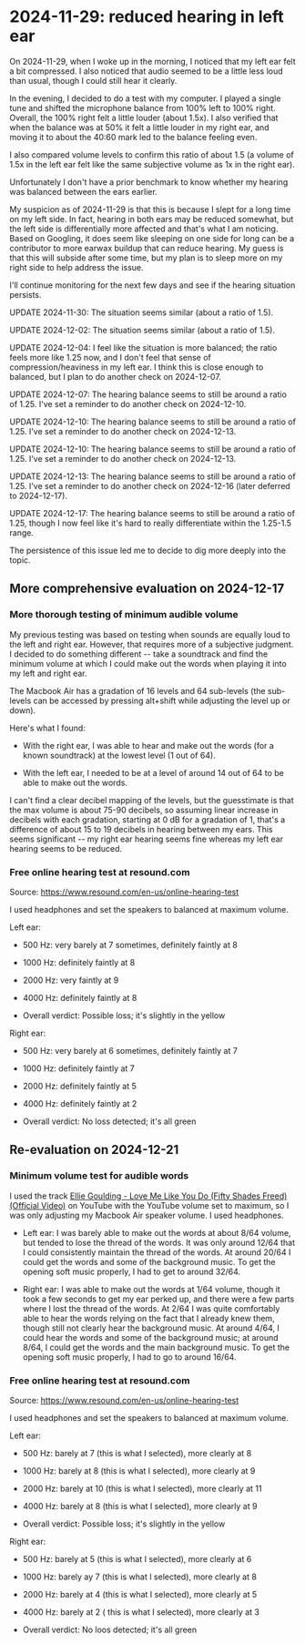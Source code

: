 # 2024-11-29: reduced hearing in left ear

On 2024-11-29, when I woke up in the morning, I noticed that my left
ear felt a bit compressed. I also noticed that audio seemed to be a
little less loud than usual, though I could still hear it clearly.

In the evening, I decided to do a test with my computer. I played a
single tune and shifted the microphone balance from 100% left to 100%
right. Overall, the 100% right felt a little louder (about 1.5x). I
also verified that when the balance was at 50% it felt a little louder
in my right ear, and moving it to about the 40:60 mark led to the
balance feeling even.

I also compared volume levels to confirm this ratio of about 1.5 (a
volume of 1.5x in the left ear felt like the same subjective volume as
1x in the right ear).

Unfortunately I don't have a prior benchmark to know whether my
hearing was balanced between the ears earlier.

My suspicion as of 2024-11-29 is that this is because I slept for a
long time on my left side. In fact, hearing in both ears may be
reduced somewhat, but the left side is differentially more affected
and that's what I am noticing. Based on Googling, it does seem like
sleeping on one side for long can be a contributor to more earwax
buildup that can reduce hearing. My guess is that this will subside
after some time, but my plan is to sleep more on my right side to help
address the issue.

I'll continue monitoring for the next few days and see if the hearing
situation persists.

UPDATE 2024-11-30: The situation seems similar (about a ratio of 1.5).

UPDATE 2024-12-02: The situation seems similar (about a ratio of 1.5).

UPDATE 2024-12-04: I feel like the situation is more balanced; the
ratio feels more like 1.25 now, and I don't feel that sense of
compression/heaviness in my left ear. I think this is close enough to
balanced, but I plan to do another check on 2024-12-07.

UPDATE 2024-12-07: The hearing balance seems to still be around a
ratio of 1.25. I've set a reminder to do another check on 2024-12-10.

UPDATE 2024-12-10: The hearing balance seems to still be around a
ratio of 1.25. I've set a reminder to do another check on 2024-12-13.

UPDATE 2024-12-10: The hearing balance seems to still be around a
ratio of 1.25. I've set a reminder to do another check on 2024-12-13.

UPDATE 2024-12-13: The hearing balance seems to still be around a
ratio of 1.25. I've set a reminder to do another check on 2024-12-16
(later deferred to 2024-12-17).

UPDATE 2024-12-17: The hearing balance seems to still be around a
ratio of 1.25, though I now feel like it's hard to really
differentiate within the 1.25-1.5 range.

The persistence of this issue led me to decide to dig more deeply into
the topic.

## More comprehensive evaluation on 2024-12-17

### More thorough testing of minimum audible volume

My previous testing was based on testing when sounds are equally loud
to the left and right ear. However, that requires more of a subjective
judgment. I decided to do something different -- take a soundtrack and
find the minimum volume at which I could make out the words when
playing it into my left and right ear.

The Macbook Air has a gradation of 16 levels and 64 sub-levels (the
sub-levels can be accessed by pressing alt+shift while adjusting the
level up or down).

Here's what I found:

* With the right ear, I was able to hear and make out the words (for a
  known soundtrack) at the lowest level (1 out of 64).

* With the left ear, I needed to be at a level of around 14 out of 64
  to be able to make out the words.

I can't find a clear decibel mapping of the levels, but the
guesstimate is that the max volume is about 75-90 decibels, so
assuming linear increase in decibels with each gradation, starting at
0 dB for a gradation of 1, that's a difference of about 15 to 19
decibels in hearing between my ears. This seems significant -- my
right ear hearing seems fine whereas my left ear hearing seems to be
reduced.

### Free online hearing test at resound.com

Source: https://www.resound.com/en-us/online-hearing-test

I used headphones and set the speakers to balanced at maximum volume.

Left ear:

* 500 Hz: very barely at 7 sometimes, definitely faintly at 8

* 1000 Hz: definitely faintly at 8

* 2000 Hz: very faintly at 9

* 4000 Hz: definitely faintly at 8

* Overall verdict: Possible loss; it's slightly in the yellow

Right ear:

* 500 Hz: very barely at 6 sometimes, definitely faintly at 7

* 1000 Hz: definitely faintly at 7

* 2000 Hz: definitely faintly at 5

* 4000 Hz: definitely faintly at 2

* Overall verdict: No loss detected; it's all green

## Re-evaluation on 2024-12-21

### Minimum volume test for audible words

I used the track [Ellie Goulding - Love Me Like You Do (Fifty Shades
Freed) (Official Video)](https://www.youtube.com/watch?v=eVVaqFDG6Fo)
on YouTube with the YouTube volume set to maximum, so I was only
adjusting my Macbook Air speaker volume. I used headphones.

* Left ear: I was barely able to make out the words at about 8/64
  volume, but tended to lose the thread of the words. It was only
  around 12/64 that I could consistently maintain the thread of the
  words. At around 20/64 I could get the words and some of the
  background music. To get the opening soft music properly, I had to
  get to around 32/64.

* Right ear: I was able to make out the words at 1/64 volume, though
  it took a few seconds to get my ear perked up, and there were a few
  parts where I lost the thread of the words. At 2/64 I was quite
  comfortably able to hear the words relying on the fact that I
  already knew them, though still not clearly hear the background
  music. At around 4/64, I could hear the words and some of the
  background music; at around 8/64, I could get the words and the main
  background music. To get the opening soft music properly, I had to
  go to around 16/64.

### Free online hearing test at resound.com

Source: https://www.resound.com/en-us/online-hearing-test

I used headphones and set the speakers to balanced at maximum volume.

Left ear:

* 500 Hz: barely at 7 (this is what I selected), more clearly at 8

* 1000 Hz: barely at 8 (this is what I selected), more clearly at 9

* 2000 Hz: barely at 10 (this is what I selected), more clearly at 11

* 4000 Hz: barely at 8 (this is what I selected), more clearly at 9

* Overall verdict: Possible loss; it's slightly in the yellow

Right ear:

* 500 Hz: barely at 5 (this is what I selected), more clearly at 6

* 1000 Hz: barely ay 7 (this is what I selected), more clearly at 8

* 2000 Hz: barely at 4 (this is what I selected), more clearly at 5

* 4000 Hz: barely at 2 ( this is what I selected), more clearly at 3

* Overall verdict: No loos detected; it's all green
